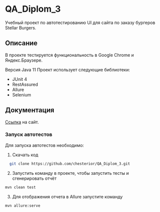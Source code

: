 # QA_Diplom_3

Учебный проект по автотестированию UI для сайта по заказу бургеров Stellar Burgers.

## Описание

В проекте тестируется функциональность в Google Chrome и Яндекс.Браузере.

Версия Java 11
Проект использует следующие библиотеки:
- JUnit 4
- RestAssured
- Allure
- Selenium

## Документация

[Ссылка](https://stellarburgers.nomoreparties.site) на сайт.

### Запуск автотестов

Для запуска автотестов необходимо:

1. Скачать код

 ```sh
   git clone https://github.com/chesterior/QA_Diplom_3.git
   ```
   
2. Запустить команду в проекте, чтобы запустить тесты и сгенерировать отчёт

```sh
mvn clean test
```

3. Для отображения отчета в Allure запустите команду

```sh
mvn allure:serve
```
